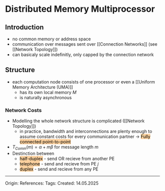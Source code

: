 # Distributed Memory Multiprocessor

## Introduction

- no common memory or address space
- communication over messages sent over [[Connection Networks]] (see [[Network Topology]])
- can basicaly scale indefinitly, only capped by the connection network

## Structure

- each computation node consists of one processor or even a [[Uniform Memory Architecture (UMA)]]
	- has its own local memory $M$ 
	- is naturally asynchronous

### Network Costs

- Modelling the whole network structure is complicated ([[Network Topology]])
	- in practice, bandwidth and interconnections are plenty enough to assume constant costs for every communication partner -> <mark style="background: #FFB86CA6;">Fully connected point-to-point</mark>
- $T_{Comm}(m) = \alpha + m \beta$ for message length $m$
- Destinction between 
	- <mark style="background: #FFB86CA6;">half-duplex</mark> - send OR recieve from another PE
	- <mark style="background: #FFB86CA6;">telephone</mark> - send and recieve from PE $j$
	- <mark style="background: #FFB86CA6;">duplex</mark> - send and recieve from any PE

---

Origin: 
References: 
Tags: 
Created: 14.05.2025

